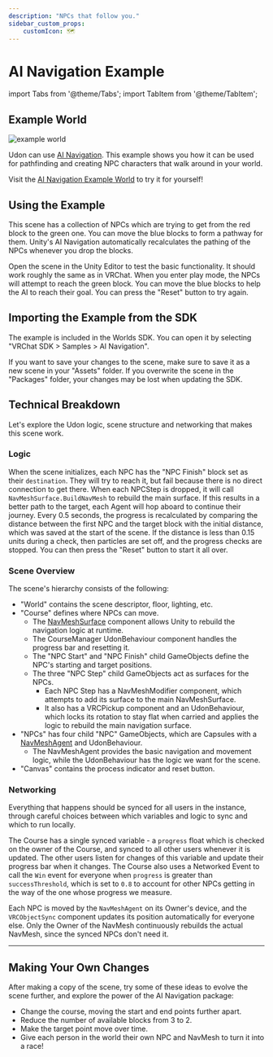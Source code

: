 ```yaml
---
description: "NPCs that follow you."
sidebar_custom_props:
    customIcon: 🗺️
---
```

# AI Navigation Example

import Tabs from '@theme/Tabs';
import TabItem from '@theme/TabItem';

## Example World

![example world](/img/worlds/ai-navigation-world.jpg)

Udon can use [AI Navigation](/worlds/udon/ai-navigation). This example shows you how it can be used for pathfinding and creating NPC characters that walk around in your world.

Visit the [AI Navigation Example World](https://vrchat.com/home/world/wrld_d5953f6d-5dae-4fe3-b662-128ef2b72267) to try it for yourself!

## Using the Example

This scene has a collection of NPCs which are trying to get from the red block to the green one. You can move the blue blocks to form a pathway for them. Unity's AI Navigation automatically recalculates the pathing of the NPCs whenever you drop the blocks.

Open the scene in the Unity Editor to test the basic functionality. It should work roughly the same as in VRChat. When you enter play mode, the NPCs will attempt to reach the green block. You can move the blue blocks to help the AI to reach their goal. You can press the "Reset" button to try again.

## Importing the Example from the SDK

The example is included in the Worlds SDK. You can open it by selecting "VRChat SDK > Samples > AI Navigation".

If you want to save your changes to the scene, make sure to save it as a new scene in your "Assets" folder. If you overwrite the scene in the "Packages" folder, your changes may be lost when updating the SDK.

## Technical Breakdown

Let's explore the Udon logic, scene structure and networking that makes this scene work.

### Logic

When the scene initializes, each NPC has the "NPC Finish" block set as their `destination`. They will try to reach it, but fail because there is no direct connection to get there. When each NPCStep is dropped, it will call `NavMeshSurface.BuildNavMesh` to rebuild the main surface. If this results in a better path to the target, each Agent will hop aboard to continue their journey. Every 0.5 seconds, the progress is recalculated by comparing the distance between the first NPC and the target block with the initial distance, which was saved at the start of the scene. If the distance is less than 0.15 units during a check, then particles are set off, and the progress checks are stopped. You can then press the "Reset" button to start it all over.

### Scene Overview

The scene's hierarchy consists of the following:

- "World" contains the scene descriptor, floor, lighting, etc.
- "Course" defines where NPCs can move.
  - The [NavMeshSurface](https://docs.unity3d.com/Packages/com.unity.ai.navigation@1.1/manual/NavMeshSurface.html) component allows Unity to rebuild the navigation logic at runtime.
  - The CourseManager UdonBehaviour component handles the progress bar and resetting it.
  - The "NPC Start" and "NPC Finish" child GameObjects define the NPC's starting and target positions.
  - The three "NPC Step" child GameObjects act as surfaces for the NPCs.
    - Each NPC Step has a NavMeshModifier component, which attempts to add its surface to the main NavMeshSurface.
    - It also has a VRCPickup component and an UdonBehaviour, which locks its rotation to stay flat when carried and applies the logic to rebuild the main navigation surface.
- "NPCs" has four child "NPC" GameObjects, which are Capsules with a [NavMeshAgent](https://docs.unity3d.com/ScriptReference/AI.NavMeshAgent.html) and UdonBehaviour.
  - The NavMeshAgent provides the basic navigation and movement logic, while the UdonBehaviour has the logic we want for the scene.
- "Canvas" contains the process indicator and reset button.

### Networking
Everything that happens should be synced for all users in the instance, through careful choices between which variables and logic to sync and which to run locally.

The Course has a single synced variable - a `progress` float which is checked on the owner of the Course, and synced to all other users whenever it is updated. The other users listen for changes of this variable and update their progress bar when it changes. The Course also uses a Networked Event to call the `Win` event for everyone when `progress` is greater than `successThreshold`, which is set to `0.8` to account for other NPCs getting in the way of the one whose progress we measure.

Each NPC is moved by the `NavMeshAgent` on its Owner's device, and the `VRCObjectSync` component updates its position automatically for everyone else. Only the Owner of the NavMesh continuously rebuilds the actual NavMesh, since the synced NPCs don't need it.

---

## Making Your Own Changes

After making a copy of the scene, try some of these ideas to evolve the scene further, and explore the power of the AI Navigation package:

* Change the course, moving the start and end points further apart.
* Reduce the number of available blocks from 3 to 2.
* Make the target point move over time.
* Give each person in the world their own NPC and NavMesh to turn it into a race!